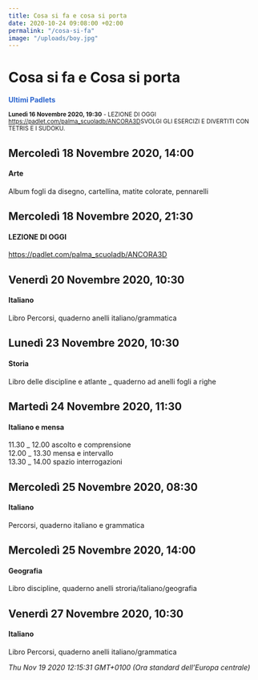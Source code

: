 ```yaml
---
title: Cosa si fa e cosa si porta
date: 2020-10-24 09:08:00 +02:00
permalink: "/cosa-si-fa"
image: "/uploads/boy.jpg"
---
```


# Cosa si fa e Cosa si porta
<span style="color:#2B65CF">__Ultimi Padlets__</span> 

<sup>__Lunedì 16 Novembre 2020, 19:30__ - LEZIONE DI OGGI
<br><a href="https://padlet.com/palma_scuoladb/ANCORA3D" id="ow561" __is_owner="true">https://padlet.com/palma_scuoladb/ANCORA3D</a>SVOLGI GLI ESERCIZI E DIVERTITI CON TETRIS E I SUDOKU.  </sup>

## Mercoledì 18 Novembre 2020, 14:00
#### Arte
Album fogli da disegno, cartellina, matite colorate, pennarelli  
## Mercoledì 18 Novembre 2020, 21:30
#### LEZIONE DI OGGI
<a href="https://padlet.com/palma_scuoladb/ANCORA3D" id="ow552" __is_owner="true">https://padlet.com/palma_scuoladb/ANCORA3D</a>  
## Venerdì 20 Novembre 2020, 10:30
#### Italiano
Libro Percorsi, quaderno anelli italiano/grammatica  
## Lunedì 23 Novembre 2020, 10:30
#### Storia
Libro delle discipline e atlante _ quaderno ad anelli fogli a righe  
## Martedì 24 Novembre 2020, 11:30
#### Italiano e mensa
11.30 _ 12.00 ascolto e comprensione   
12.00 _ 13.30 mensa e intervallo  
13.30 _ 14.00 spazio interrogazioni  
## Mercoledì 25 Novembre 2020, 08:30
#### Italiano
Percorsi, quaderno italiano e grammatica  
## Mercoledì 25 Novembre 2020, 14:00
#### Geografia
Libro discipline, quaderno anelli stroria/italiano/geografia  
## Venerdì 27 Novembre 2020, 10:30
#### Italiano
Libro Percorsi, quaderno anelli italiano/grammatica  

_Thu Nov 19 2020 12:15:31 GMT+0100 (Ora standard dell’Europa centrale)_